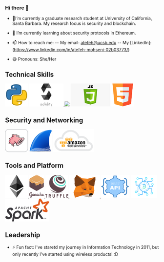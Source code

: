 ### Hi there 👋

- 🔭I’m currently a graduate research student at University of California, Santa Barbara. My research focus is security and blockchain.

- 🌱 I’m currently learning about security protocols in Ethereum. 

- 📫 How to reach me: 
-- My email: atefeh@ucsb.edu
-- My [LinkedIn]: (https://www.linkedin.com/in/atefeh-mohseni-02b03773/)

- 😄 Pronouns: She/Her

## Technical Skills
<p float="left">
   <img src="https://github.com/atefehmohseni/atefehmohseni/blob/main/asset/python.webp"  height="75" />
  
  <a href="https://solidity.readthedocs.io/en/v0.7.4/" target="_blank" >
    <img src="https://github.com/atefehmohseni/atefehmohseni/blob/main/asset/solidity.png"  height="75" /> 
  </a>
   <img src="https://raw.githubusercontent.com/atefehmohseni/atefehmohseni/master/asset/c#.svg"  height="75" />
   <img src="https://github.com/atefehmohseni/atefehmohseni/blob/main/asset/javascript.png" height="75" />
   <img src="https://github.com/atefehmohseni/atefehmohseni/blob/main/asset/html.png"  height="75" />
 </p>

## Security and Networking
<p float="left">
   <img src="https://github.com/atefehmohseni/atefehmohseni/blob/main/asset/snort.png"  height="75" />
   <img src="https://github.com/atefehmohseni/atefehmohseni/blob/main/asset/wireshark.png"  height="75" />
   <img src="https://github.com/atefehmohseni/atefehmohseni/blob/main/asset/aws.png" height="75" />
</p>
 
## Tools and Platform
<p float="left">
  <a href="https://ethereum.org/" target="_blank" >
    <img src="https://github.com/atefehmohseni/atefehmohseni/blob/main/asset/ethereum.png"  height="75" />
  </a>
   <a href="https://www.trufflesuite.com/ganache" target="_blank" >
    <img src="https://github.com/atefehmohseni/atefehmohseni/blob/main/asset/ganache.png"  height="75" />
  </a>
  <a href="https://www.trufflesuite.com/" target="_blank" >
    <img src="https://raw.githubusercontent.com/atefehmohseni/atefehmohseni/master/asset/truffle.png" width="75" />
  </a>
  <a href="https://metamask.io/" target="_blank" >
    <img src="https://raw.githubusercontent.com/atefehmohseni/atefehmohseni/master/asset/metamask.png"  height="75" />
  </a>
  
   <img src="https://github.com/atefehmohseni/atefehmohseni/blob/main/asset/restapi.png"  height="75" /> 
   <img src="https://raw.githubusercontent.com/atefehmohseni/atefehmohseni/master/asset/blockchain.png"  height="75" />
   <img src="https://raw.githubusercontent.com/atefehmohseni/atefehmohseni/master/asset/spark.png"  height="75" />
 </p>
 
 ## Leadership
 
- ⚡ Fun fact: 
I've staretd my journey in Information Technology in 2011, but only recently I've started using wireless products! :D 
